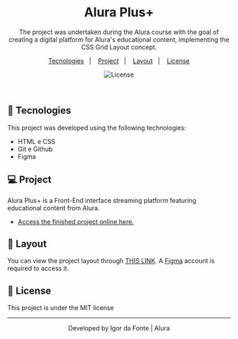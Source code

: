 <h1 align="center"> Alura Plus+ </h1>

<p align="center">
The project was undertaken during the Alura course with the goal of creating a digital platform for Alura's educational content, implementing the CSS Grid Layout concept.
</p>

<p align="center">
  <a href="#-tecnologies">Tecnologies</a>&nbsp;&nbsp;&nbsp;|&nbsp;&nbsp;&nbsp;
  <a href="#-project">Project</a>&nbsp;&nbsp;&nbsp;|&nbsp;&nbsp;&nbsp;
  <a href="#-layout">Layout</a>&nbsp;&nbsp;&nbsp;|&nbsp;&nbsp;&nbsp;
  <a href="#memo-license">License</a>
</p>

<p align="center">
  <img alt="License" src="https://img.shields.io/static/v1?label=license&message=MIT&color=49AA26&labelColor=000000">
</p>
</br>



## 🚀 Tecnologies

This project was developed using the following technologies:

- HTML e CSS
- Git e Github
- Figma

## 💻 Project

Alura Plus+ is a Front-End interface streaming platform featuring educational content from Alura.

- [Access the finished project online here.](https://alura-plus-chi-lemon.vercel.app/)



## 🔖 Layout

You can view the project layout through [THIS LINK](https://www.figma.com/file/tFDVyNuKhrT2G03k2dCstW/Alura-Plus---Layout?mode=dev). A [Figma](https://figma.com) account is required to access it. 

## :memo: License

This project is under the MIT license

---

<p align="center">Developed by Igor da Fonte | Alura</p>
